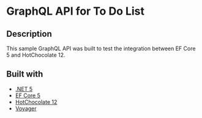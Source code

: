 # GraphQL API for To Do List

## Description

This sample GraphQL API was built to test the integration between EF Core 5 and HotChocolate 12.

## Built with

- [.NET 5](https://docs.microsoft.com/en-us/dotnet/core/dotnet-five)
- [EF Core 5](https://github.com/dotnet/efcore/tree/release/5.0)
- [HotChocolate 12](https://github.com/ChilliCream/hotchocolate)
- [Voyager](https://github.com/graphql-dotnet/server)
